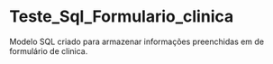 # Teste_Sql_Formulario_clinica

Modelo SQL criado para armazenar informações preenchidas em de formulário de clinica.
